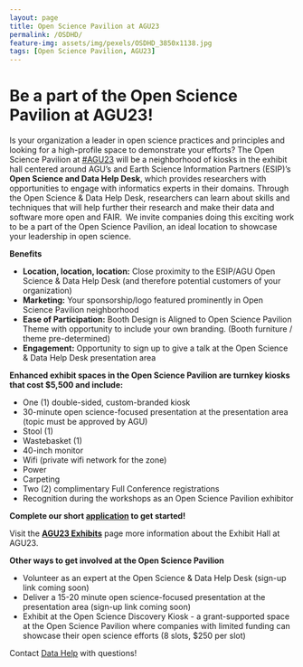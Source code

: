 ```yaml
---
layout: page
title: Open Science Pavilion at AGU23
permalink: /OSDHD/
feature-img: assets/img/pexels/OSDHD_3850x1138.jpg
tags: [Open Science Pavilion, AGU23]
---
```


# Be a part of the Open Science Pavilion at AGU23! 
Is your organization a leader in open science practices and principles and looking for a high-profile space to demonstrate your efforts? The Open Science Pavilion at [#AGU23](https://www.agu.org/fall-meeting) will be a neighborhood of kiosks in the exhibit hall centered around AGU’s and Earth Science Information Partners (ESIP)’s **Open Science and Data Help Desk**, which provides researchers with opportunities to engage with informatics experts in their domains. Through the Open Science & Data Help Desk, researchers can learn about skills and techniques that will help further their research and make their data and software more open and FAIR.  We invite companies doing this exciting work to be a part of the Open Science Pavilion, an ideal location to showcase your leadership in open science.  


**Benefits**
- **Location, location, location:** Close proximity to the ESIP/AGU Open Science & Data Help Desk (and therefore potential customers of your organization)    
- **Marketing:** Your sponsorship/logo featured prominently in Open Science Pavilion neighborhood
- **Ease of Participation:** Booth Design is Aligned to Open Science Pavilion Theme with opportunity to include your own branding. (Booth furniture / theme pre-determined)
- **Engagement:** Opportunity to sign up to give a talk at the Open Science & Data Help Desk presentation area



**Enhanced exhibit spaces in the Open Science Pavilion are turnkey kiosks that cost $5,500 and include:**
- One (1) double-sided, custom-branded kiosk   
- 30-minute open science-focused presentation at the presentation area (topic must be approved by AGU)   
- Stool (1)   
- Wastebasket (1)   
- 40-inch monitor
- Wifi (private wifi network for the zone)    
- Power  
- Carpeting  
- Two (2) complimentary Full Conference registrations
- Recognition during the workshops as an Open Science Pavilion exhibitor 

**Complete our short [application](https://form.jotform.com/231935627057158) to get started!**

Visit the **[AGU23 Exhibits](https://www.agu.org/Fall-Meeting/Pages/Exhibit-Sponsor/Exhibit#ospavilion)** page more information about the Exhibit Hall at AGU23.

**Other ways to get involved at the Open Science Pavilion**
- Volunteer as an expert at the Open Science & Data Help Desk (sign-up link coming soon)
- Deliver a 15-20 minute open science-focused presentation at the presentation area (sign-up link coming soon)
- Exhibit at the Open Science Discovery Kiosk - a grant-supported space at the Open Science Pavilion where companies with limited funding can showcase their open science efforts (8 slots, $250 per slot)


Contact [Data Help](mailto:DataHelp@agu.org) with questions!
